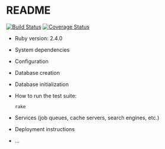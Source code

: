 # README

[![Build Status](https://semaphoreci.com/api/v1/fybwid/ruby-on-rails-bootstrap/branches/master/shields_badge.svg)](https://semaphoreci.com/fybwid/ruby-on-rails-bootstrap)
[![Coverage Status](https://coveralls.io/repos/github/fybwid/ruby-on-rails-bootstrap/badge.svg?branch=master)](https://coveralls.io/github/fybwid/ruby-on-rails-bootstrap?branch=master)
* Ruby version: 2.4.0

* System dependencies

* Configuration

* Database creation

* Database initialization

* How to run the test suite:
  ```
  rake
  ```

* Services (job queues, cache servers, search engines, etc.)

* Deployment instructions

* ...
